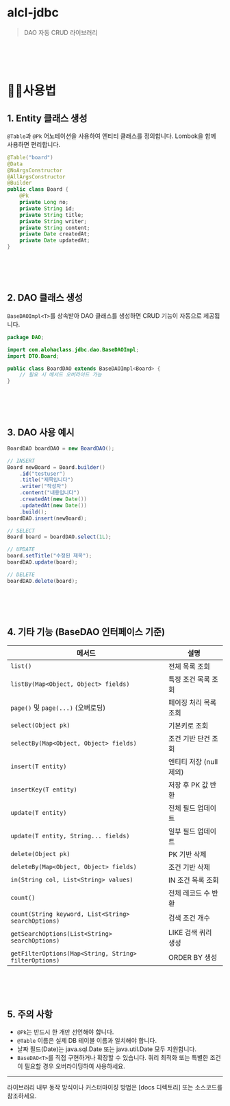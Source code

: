 # alcl-jdbc
 > DAO 자동 CRUD 라이브러리

<br><br><br>

# 👩‍🏫사용법

## 1. Entity 클래스 생성
`@Table`과 `@Pk` 어노테이션을 사용하여 엔티티 클래스를 정의합니다. Lombok을 함께 사용하면 편리합니다.

```java
@Table("board")
@Data
@NoArgsConstructor
@AllArgsConstructor
@Builder
public class Board {
    @Pk
    private Long no;
    private String id;
    private String title;
    private String writer;
    private String content;
    private Date createdAt;
    private Date updatedAt;
}
```
<br><br><br>
## 2. DAO 클래스 생성
`BaseDAOImpl<T>`를 상속받아 DAO 클래스를 생성하면 CRUD 기능이 자동으로 제공됩니다.

```java
package DAO;

import com.alohaclass.jdbc.dao.BaseDAOImpl;
import DTO.Board;

public class BoardDAO extends BaseDAOImpl<Board> {
    // 필요 시 메서드 오버라이드 가능
}
```
<br><br><br>
## 3. DAO 사용 예시
```java
BoardDAO boardDAO = new BoardDAO();

// INSERT
Board newBoard = Board.builder()
    .id("testuser")
    .title("제목입니다")
    .writer("작성자")
    .content("내용입니다")
    .createdAt(new Date())
    .updatedAt(new Date())
    .build();
boardDAO.insert(newBoard);

// SELECT
Board board = boardDAO.select(1L);

// UPDATE
board.setTitle("수정된 제목");
boardDAO.update(board);

// DELETE
boardDAO.delete(board);
```
<br><br><br>
## 4. 기타 기능 (BaseDAO 인터페이스 기준)
| 메서드 | 설명 |
|--------|------|
| `list()` | 전체 목록 조회 |
| `listBy(Map<Object, Object> fields)` | 특정 조건 목록 조회 |
| `page()` 및 `page(...)` (오버로딩) | 페이징 처리 목록 조회 |
| `select(Object pk)` | 기본키로 조회 |
| `selectBy(Map<Object, Object> fields)` | 조건 기반 단건 조회 |
| `insert(T entity)` | 엔티티 저장 (null 제외) |
| `insertKey(T entity)` | 저장 후 PK 값 반환 |
| `update(T entity)` | 전체 필드 업데이트 |
| `update(T entity, String... fields)` | 일부 필드 업데이트 |
| `delete(Object pk)` | PK 기반 삭제 |
| `deleteBy(Map<Object, Object> fields)` | 조건 기반 삭제 |
| `in(String col, List<String> values)` | IN 조건 목록 조회 |
| `count()` | 전체 레코드 수 반환 |
| `count(String keyword, List<String> searchOptions)` | 검색 조건 개수 |
| `getSearchOptions(List<String> searchOptions)` | LIKE 검색 쿼리 생성 |
| `getFilterOptions(Map<String, String> filterOptions)` | ORDER BY 생성 |

<br><br><br>
## 5. 주의 사항
- `@Pk`는 반드시 한 개만 선언해야 합니다.
- `@Table` 이름은 실제 DB 테이블 이름과 일치해야 합니다.
- 날짜 필드(Date)는 java.sql.Date 또는 java.util.Date 모두 지원합니다.
- `BaseDAO<T>`를 직접 구현하거나 확장할 수 있습니다. 쿼리 최적화 또는 특별한 조건이 필요할 경우 오버라이딩하여 사용하세요.

---

라이브러리 내부 동작 방식이나 커스터마이징 방법은 [docs 디렉토리] 또는 소스코드를 참조하세요.


